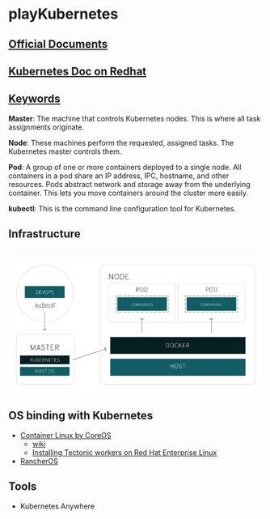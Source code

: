 # playKubernetes

## [Official Documents](./OFFICIAL.md)

## [Kubernetes Doc on Redhat](./REDHAT.md)

## [Keywords](./KEYWORDS.md)
**Master**: The machine that controls Kubernetes nodes. This is where all task assignments originate.

**Node**: These machines perform the requested, assigned tasks. The Kubernetes master controls them.

**Pod**: A group of one or more containers deployed to a single node. All containers in a pod share an IP address, IPC, hostname, and other resources. Pods abstract network and storage away from the underlying container. This lets you move containers around the cluster more easily.

**kubectl**: This is the command line configuration tool for Kubernetes.
 
## Infrastructure
<p align="center">
  <img src="./pic/kubernetes-diagram.png" width="800"/>
</p>

## OS binding with Kubernetes
- [Container Linux by CoreOS](https://coreos.com/tectonic/)
  - [wiki](https://en.wikipedia.org/wiki/Container_Linux_by_CoreOS)
  - [Installing Tectonic workers on Red Hat Enterprise Linux](https://coreos.com/tectonic/docs/latest/install/rhel/installing-workers.html)
- [RancherOS](http://rancher.com/docs/os/)

## Tools
- Kubernetes Anywhere
